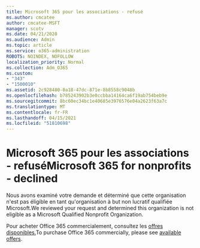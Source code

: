 ```yaml
---
title: Microsoft 365 pour les associations - refusé
ms.author: cmcatee
author: cmcatee-MSFT
manager: scotv
ms.date: 04/21/2020
ms.audience: Admin
ms.topic: article
ms.service: o365-administration
ROBOTS: NOINDEX, NOFOLLOW
localization_priority: Normal
ms.collection: Adm_O365
ms.custom:
- "343"
- "1500010"
ms.assetid: 2c928480-0a18-47dc-871e-8b8558c9048b
ms.openlocfilehash: b785243902b3e0ccbba14164ca6f19ab754beb9e
ms.sourcegitcommit: 8bc60ec34bc1e40685e3976576e04a2623f63a7c
ms.translationtype: MT
ms.contentlocale: fr-FR
ms.lasthandoff: 04/15/2021
ms.locfileid: "51810698"
---
```

# <a name="microsoft-365-for-nonprofits---declined"></a><span data-ttu-id="9b4f8-102">Microsoft 365 pour les associations - refusé</span><span class="sxs-lookup"><span data-stu-id="9b4f8-102">Microsoft 365 for nonprofits - declined</span></span>

<span data-ttu-id="9b4f8-103">Nous avons examiné votre demande et déterminé que cette organisation n'est pas éligible en tant qu'organisation à but non lucratif qualifiée Microsoft.</span><span class="sxs-lookup"><span data-stu-id="9b4f8-103">We reviewed your request and determined this organization is not eligible as a Microsoft Qualified Nonprofit Organization.</span></span>
  
<span data-ttu-id="9b4f8-104">Pour acheter Office 365 commercialement, consultez les [offres disponibles.](https://portal.office.com/AdminPortal/Home)</span><span class="sxs-lookup"><span data-stu-id="9b4f8-104">To purchase Office 365 commercially, please see [available offers](https://portal.office.com/AdminPortal/Home).</span></span>

